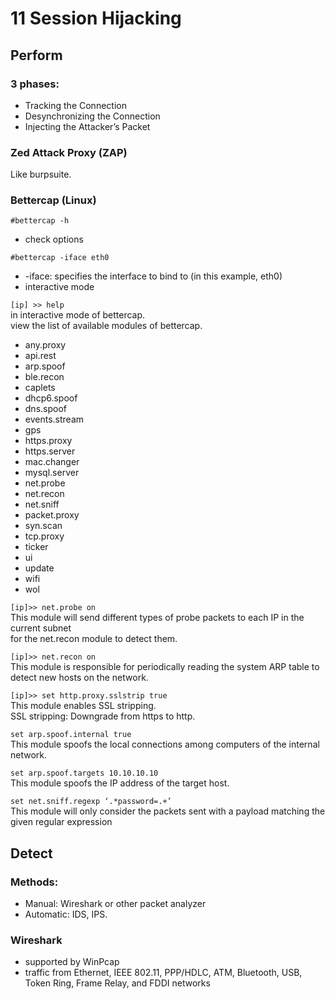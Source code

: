 # 11 Session Hijacking

## Perform
  
### 3 phases:
 - Tracking the Connection
 - Desynchronizing the Connection
 - Injecting the Attacker’s Packet

### Zed Attack Proxy (ZAP)
  Like burpsuite.

### Bettercap (Linux)
``` #bettercap -h ```
- check options

``` #bettercap -iface eth0 ```
- -iface: specifies the interface to bind to (in this example, eth0)
- interactive mode

``` [ip] >> help ```\
in interactive mode of bettercap.\
view the list of available modules of bettercap.
- any.proxy
- api.rest
- arp.spoof
- ble.recon
- caplets
- dhcp6.spoof
- dns.spoof
- events.stream
- gps
- https.proxy
- https.server
- mac.changer
- mysql.server
- net.probe
- net.recon
- net.sniff
- packet.proxy
- syn.scan
- tcp.proxy
- ticker
- ui
- update
- wifi
- wol

``` [ip]>> net.probe on ```\
This module will send different types of probe packets to each IP in the current subnet\
for the net.recon module to detect them.

``` [ip]>> net.recon on ```\
This module is responsible for periodically reading the system ARP table to detect new hosts on the network.

``` [ip]>> set http.proxy.sslstrip true ```\
This module enables SSL stripping.\
SSL stripping: Downgrade from https to http.

``` set arp.spoof.internal true ```\
This module spoofs the local connections among computers of the internal network.

``` set arp.spoof.targets 10.10.10.10 ```\
This module spoofs the IP address of the target host.

``` set net.sniff.regexp ‘.*password=.+’  ```\
This module will only consider the packets sent with a payload matching the given regular expression

## Detect
  ### Methods:
  - Manual: Wireshark or other packet analyzer
  - Automatic: IDS, IPS.
  
  ### Wireshark
  - supported by WinPcap
  - traffic from Ethernet, IEEE 802.11, PPP/HDLC, ATM, Bluetooth, USB, Token Ring, Frame Relay, and FDDI networks


  

